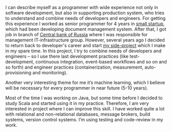 I can describe myself as a programmer with wide experience not only in software development, but also in supporting production system, who tries to understand and combine needs of developers and engineers. For getting this experience I worked as senior programmer for 4 years in [small startup](http://www.magnetosoft.ru), which had been developing document management system. After that, I got job in branch of [Central bank of Russia](www.cbr.ru) where I was responsible for management IT-infrastructure group. However, several years ago I decided to return back to developer's career and start [my side-project](/projects/story_line2.html) which I make in my spare time. In this project, I try to combine needs of developers and engineers – so I use there last development practices (like test-development, continuous integration, event-based workflows and so on and so forth) and engineer practices (containerization, measurement, auto-provisioning and monitoring).

Another very interesting theme for me it’s machine learning, which I believe will be necessary for every programmer in near future (5-10 years).

Most of the time I was working on Java, but some time before I decided to study Scala and started using it in my practice. Therefore, I am very interested in project where I can improve this skill. I have worked quite a lot with relational and non-relational databases, message brokers, build systems, version control systems. I’m using testing and code-review in my work.
